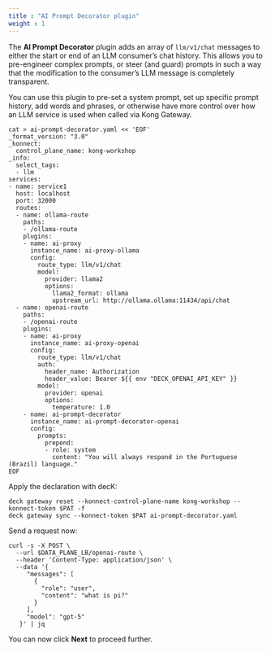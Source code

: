 ```yaml
---
title : "AI Prompt Decorator plugin"
weight : 1
---
```


The **AI Prompt Decorator** plugin adds an array of ``llm/v1/chat`` messages to either the start or end of an LLM consumer’s chat history. This allows you to pre-engineer complex prompts, or steer (and guard) prompts in such a way that the modification to the consumer’s LLM message is completely transparent.

You can use this plugin to pre-set a system prompt, set up specific prompt history, add words and phrases, or otherwise have more control over how an LLM service is used when called via Kong Gateway.


```
cat > ai-prompt-decorator.yaml << 'EOF'
_format_version: "3.0"
_konnect:
  control_plane_name: kong-workshop
_info:
  select_tags:
  - llm
services:
- name: service1
  host: localhost
  port: 32000
  routes:
  - name: ollama-route
    paths:
    - /ollama-route
    plugins:
    - name: ai-proxy
      instance_name: ai-proxy-ollama
      config:
        route_type: llm/v1/chat
        model:
          provider: llama2
          options:
            llama2_format: ollama
            upstream_url: http://ollama.ollama:11434/api/chat
  - name: openai-route
    paths:
    - /openai-route
    plugins:
    - name: ai-proxy
      instance_name: ai-proxy-openai
      config:
        route_type: llm/v1/chat
        auth:
          header_name: Authorization
          header_value: Bearer ${{ env "DECK_OPENAI_API_KEY" }}
        model:
          provider: openai
          options:
            temperature: 1.0
    - name: ai-prompt-decorator
      instance_name: ai-prompt-decorator-openai
      config:
        prompts:
          prepend:
          - role: system
            content: "You will always respond in the Portuguese (Brazil) language."
EOF
```

Apply the declaration with decK:
```
deck gateway reset --konnect-control-plane-name kong-workshop --konnect-token $PAT -f
deck gateway sync --konnect-token $PAT ai-prompt-decorator.yaml
```


Send a request now:

```
curl -s -X POST \
  --url $DATA_PLANE_LB/openai-route \
  --header 'Content-Type: application/json' \
  --data '{
     "messages": [
       {
         "role": "user",
         "content": "what is pi?"
       }
     ],
     "model": "gpt-5"
   }' | jq
```




You can now click **Next** to proceed further.


